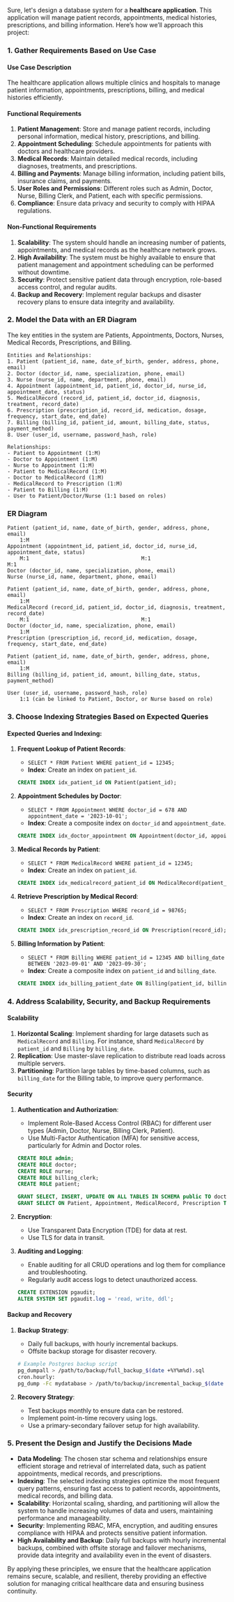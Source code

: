 Sure, let's design a database system for a **healthcare application**. This application will manage patient records, appointments, medical histories, prescriptions, and billing information. Here’s how we’ll approach this project:

### **1. Gather Requirements Based on Use Case**

#### **Use Case Description**

The healthcare application allows multiple clinics and hospitals to manage patient information, appointments, prescriptions, billing, and medical histories efficiently.

#### **Functional Requirements**

1. **Patient Management**: Store and manage patient records, including personal information, medical history, prescriptions, and billing.
2. **Appointment Scheduling**: Schedule appointments for patients with doctors and healthcare providers.
3. **Medical Records**: Maintain detailed medical records, including diagnoses, treatments, and prescriptions.
4. **Billing and Payments**: Manage billing information, including patient bills, insurance claims, and payments.
5. **User Roles and Permissions**: Different roles such as Admin, Doctor, Nurse, Billing Clerk, and Patient, each with specific permissions.
6. **Compliance**: Ensure data privacy and security to comply with HIPAA regulations.

#### **Non-Functional Requirements**

1. **Scalability**: The system should handle an increasing number of patients, appointments, and medical records as the healthcare network grows.
2. **High Availability**: The system must be highly available to ensure that patient management and appointment scheduling can be performed without downtime.
3. **Security**: Protect sensitive patient data through encryption, role-based access control, and regular audits.
4. **Backup and Recovery**: Implement regular backups and disaster recovery plans to ensure data integrity and availability.

### **2. Model the Data with an ER Diagram**

The key entities in the system are Patients, Appointments, Doctors, Nurses, Medical Records, Prescriptions, and Billing.

```plaintext
Entities and Relationships:
1. Patient (patient_id, name, date_of_birth, gender, address, phone, email)
2. Doctor (doctor_id, name, specialization, phone, email)
3. Nurse (nurse_id, name, department, phone, email)
4. Appointment (appointment_id, patient_id, doctor_id, nurse_id, appointment_date, status)
5. MedicalRecord (record_id, patient_id, doctor_id, diagnosis, treatment, record_date)
6. Prescription (prescription_id, record_id, medication, dosage, frequency, start_date, end_date)
7. Billing (billing_id, patient_id, amount, billing_date, status, payment_method)
8. User (user_id, username, password_hash, role)

Relationships:
- Patient to Appointment (1:M)
- Doctor to Appointment (1:M)
- Nurse to Appointment (1:M)
- Patient to MedicalRecord (1:M)
- Doctor to MedicalRecord (1:M)
- MedicalRecord to Prescription (1:M)
- Patient to Billing (1:M)
- User to Patient/Doctor/Nurse (1:1 based on roles)
```

### **ER Diagram**

```plaintext
Patient (patient_id, name, date_of_birth, gender, address, phone, email)
    1:M
Appointment (appointment_id, patient_id, doctor_id, nurse_id, appointment_date, status)
    M:1                                    M:1                            M:1
Doctor (doctor_id, name, specialization, phone, email)
Nurse (nurse_id, name, department, phone, email)

Patient (patient_id, name, date_of_birth, gender, address, phone, email)
    1:M
MedicalRecord (record_id, patient_id, doctor_id, diagnosis, treatment, record_date)
    M:1                                    M:1
Doctor (doctor_id, name, specialization, phone, email)
    1:M
Prescription (prescription_id, record_id, medication, dosage, frequency, start_date, end_date)

Patient (patient_id, name, date_of_birth, gender, address, phone, email)
    1:M
Billing (billing_id, patient_id, amount, billing_date, status, payment_method)

User (user_id, username, password_hash, role)
    1:1 (can be linked to Patient, Doctor, or Nurse based on role)
```

### **3. Choose Indexing Strategies Based on Expected Queries**

#### Expected Queries and Indexing:

1. **Frequent Lookup of Patient Records**:

   - `SELECT * FROM Patient WHERE patient_id = 12345;`
   - **Index**: Create an index on `patient_id`.

   ```sql
   CREATE INDEX idx_patient_id ON Patient(patient_id);
   ```

2. **Appointment Schedules by Doctor**:

   - `SELECT * FROM Appointment WHERE doctor_id = 678 AND appointment_date = '2023-10-01';`
   - **Index**: Create a composite index on `doctor_id` and `appointment_date`.

   ```sql
   CREATE INDEX idx_doctor_appointment ON Appointment(doctor_id, appointment_date);
   ```

3. **Medical Records by Patient**:

   - `SELECT * FROM MedicalRecord WHERE patient_id = 12345;`
   - **Index**: Create an index on `patient_id`.

   ```sql
   CREATE INDEX idx_medicalrecord_patient_id ON MedicalRecord(patient_id);
   ```

4. **Retrieve Prescription by Medical Record**:

   - `SELECT * FROM Prescription WHERE record_id = 98765;`
   - **Index**: Create an index on `record_id`.

   ```sql
   CREATE INDEX idx_prescription_record_id ON Prescription(record_id);
   ```

5. **Billing Information by Patient**:

   - `SELECT * FROM Billing WHERE patient_id = 12345 AND billing_date BETWEEN '2023-09-01' AND '2023-09-30';`
   - **Index**: Create a composite index on `patient_id` and `billing_date`.

   ```sql
   CREATE INDEX idx_billing_patient_date ON Billing(patient_id, billing_date);
   ```

### **4. Address Scalability, Security, and Backup Requirements**

#### **Scalability**

1. **Horizontal Scaling**: Implement sharding for large datasets such as `MedicalRecord` and `Billing`. For instance, shard `MedicalRecord` by `patient_id` and `Billing` by `billing_date`.
2. **Replication**: Use master-slave replication to distribute read loads across multiple servers.
3. **Partitioning**: Partition large tables by time-based columns, such as `billing_date` for the Billing table, to improve query performance.

#### **Security**

1. **Authentication and Authorization**:

   - Implement Role-Based Access Control (RBAC) for different user types (Admin, Doctor, Nurse, Billing Clerk, Patient).
   - Use Multi-Factor Authentication (MFA) for sensitive access, particularly for Admin and Doctor roles.

   ```sql
   CREATE ROLE admin;
   CREATE ROLE doctor;
   CREATE ROLE nurse;
   CREATE ROLE billing_clerk;
   CREATE ROLE patient;

   GRANT SELECT, INSERT, UPDATE ON ALL TABLES IN SCHEMA public TO doctor, nurse, billing_clerk;
   GRANT SELECT ON Patient, Appointment, MedicalRecord, Prescription TO patient;
   ```

2. **Encryption**:

   - Use Transparent Data Encryption (TDE) for data at rest.
   - Use TLS for data in transit.

3. **Auditing and Logging**:

   - Enable auditing for all CRUD operations and log them for compliance and troubleshooting.
   - Regularly audit access logs to detect unauthorized access.

   ```sql
   CREATE EXTENSION pgaudit;
   ALTER SYSTEM SET pgaudit.log = 'read, write, ddl';
   ```

#### **Backup and Recovery**

1. **Backup Strategy**:

   - Daily full backups, with hourly incremental backups.
   - Offsite backup storage for disaster recovery.

   ```bash
   # Example Postgres backup script
   pg_dumpall > /path/to/backup/full_backup_$(date +%Y%m%d).sql
   cron.hourly:
   pg_dump -Fc mydatabase > /path/to/backup/incremental_backup_$(date +%Y%m%d%H%M).dump
   ```

2. **Recovery Strategy**:
   - Test backups monthly to ensure data can be restored.
   - Implement point-in-time recovery using logs.
   - Use a primary-secondary failover setup for high availability.

### **5. Present the Design and Justify the Decisions Made**

- **Data Modeling**: The chosen star schema and relationships ensure efficient storage and retrieval of interrelated data, such as patient appointments, medical records, and prescriptions.
- **Indexing**: The selected indexing strategies optimize the most frequent query patterns, ensuring fast access to patient records, appointments, medical records, and billing data.
- **Scalability**: Horizontal scaling, sharding, and partitioning will allow the system to handle increasing volumes of data and users, maintaining performance and manageability.
- **Security**: Implementing RBAC, MFA, encryption, and auditing ensures compliance with HIPAA and protects sensitive patient information.
- **High Availability and Backup**: Daily full backups with hourly incremental backups, combined with offsite storage and failover mechanisms, provide data integrity and availability even in the event of disasters.

By applying these principles, we ensure that the healthcare application remains secure, scalable, and resilient, thereby providing an effective solution for managing critical healthcare data and ensuring business continuity.
